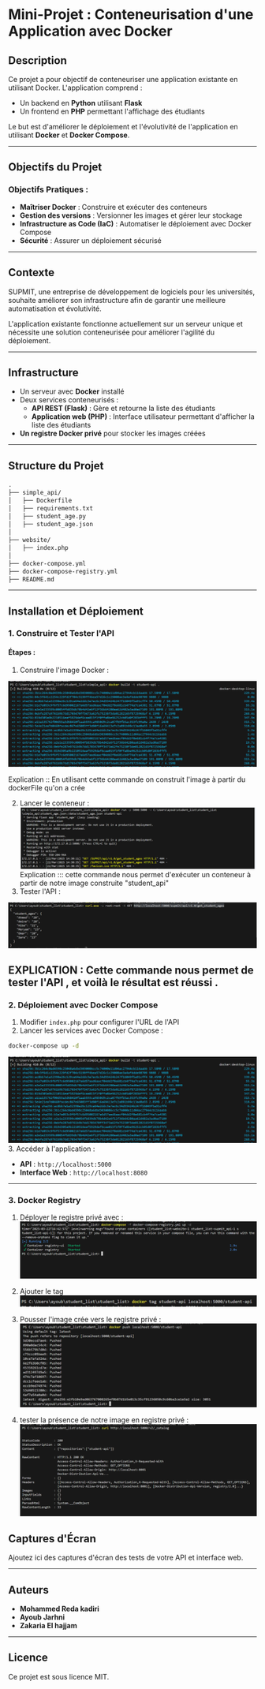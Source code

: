 # Mini-Projet : Conteneurisation d'une Application avec Docker

## Description
Ce projet a pour objectif de conteneuriser une application existante en utilisant Docker. L'application comprend :
- Un backend en **Python** utilisant **Flask**
- Un frontend en **PHP** permettant l'affichage des étudiants

Le but est d'améliorer le déploiement et l'évolutivité de l'application en utilisant **Docker** et **Docker Compose**.

---
## Objectifs du Projet
### Objectifs Pratiques :
- **Maîtriser Docker** : Construire et exécuter des conteneurs
- **Gestion des versions** : Versionner les images et gérer leur stockage
- **Infrastructure as Code (IaC)** : Automatiser le déploiement avec Docker Compose
- **Sécurité** : Assurer un déploiement sécurisé

---
## Contexte
SUPMIT, une entreprise de développement de logiciels pour les universités, souhaite améliorer son infrastructure afin de garantir une meilleure automatisation et évolutivité.

L'application existante fonctionne actuellement sur un serveur unique et nécessite une solution conteneurisée pour améliorer l'agilité du déploiement.

---
## Infrastructure
- Un serveur avec **Docker** installé
- Deux services conteneurisés :
  - **API REST (Flask)** : Gère et retourne la liste des étudiants
  - **Application web (PHP)** : Interface utilisateur permettant d'afficher la liste des étudiants
- **Un registre Docker privé** pour stocker les images créées

---
## Structure du Projet
```
.
├── simple_api/
│   ├── Dockerfile
│   ├── requirements.txt
│   ├── student_age.py
│   ├── student_age.json
│
├── website/
│   ├── index.php
│
├── docker-compose.yml
├── docker-compose-registry.yml
├── README.md
```

---
## Installation et Déploiement
### 1. Construire et Tester l'API
#### Étapes :
1. Construire l'image Docker :

![build image from DockerFile](screenDocker/file.png)

Explication ::
En utilisant cette commande on construit l'image à partir du dockerFile qu'on a crée 

2. Lancer le conteneur :
![lancer le conteneur à partir de l'image ](screenDocker/runImage.PNG)
Explication ::: 
cette commande nous permet d'exécuter un conteneur à partir de notre image construite "student_api"
3. Tester l'API :

![Tester l'API à travers le conteneur  ](screenDocker/testDF.png)

EXPLICATION :
Cette commande nous permet de tester l'API , et voilà le résultat est réussi .   
---
### 2. Déploiement avec Docker Compose
1. Modifier `index.php` pour configurer l'URL de l'API
2. Lancer les services avec Docker Compose :
```sh
docker-compose up -d
```

![build image from DockerFile ](screenDocker/file.png)
3. Accéder à l'application :
   - **API** : `http://localhost:5000`
   - **Interface Web** : `http://localhost:8080`

---
### 3. Docker Registry
1. Déployer le registre privé avec :
![Déployer le registre privé  ](screenDocker/dockerReg.png)

2. Ajouter le tag
    ![Ajouter le tag de notre image   ](screenDocker/tag.png)
3. Pousser l'image crée vers le registre privé :
 ![Pousser notre image   ](screenDocker/pushRegist.png)
4. tester la présence de notre image  en registre privé :
 ![tester notre image   ](screenDocker/testReg.png)


## Captures d'Écran
Ajoutez ici des captures d'écran des tests de votre API et interface web.


---
## Auteurs
- **Mohammed Reda kadiri**
- **Ayoub Jarhni**
- **Zakaria El hajjam**

---
## Licence
Ce projet est sous licence MIT.

